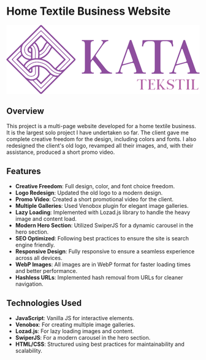 # Home Textile Business Website

![Business Logo](https://github.com/dzopunk/katatekstil.rs/blob/main/logo__purple.svg)

## Overview

This project is a multi-page website developed for a home textile business. It is the largest solo project I have undertaken so far. The client gave me complete creative freedom for the design, including colors and fonts. I also redesigned the client's old logo, revamped all their images, and, with their assistance, produced a short promo video.

## Features

- **Creative Freedom**: Full design, color, and font choice freedom.
- **Logo Redesign**: Updated the old logo to a modern design.
- **Promo Video**: Created a short promotional video for the client.
- **Multiple Galleries**: Used Venobox plugin for elegant image galleries.
- **Lazy Loading**: Implemented with Lozad.js library to handle the heavy image and content load.
- **Modern Hero Section**: Utilized SwiperJS for a dynamic carousel in the hero section.
- **SEO Optimized**: Following best practices to ensure the site is search engine friendly.
- **Responsive Design**: Fully responsive to ensure a seamless experience across all devices.
- **WebP Images**: All images are in WebP format for faster loading times and better performance.
- **Hashless URLs**: Implemented hash removal from URLs for cleaner navigation.

## Technologies Used

- **JavaScript**: Vanilla JS for interactive elements.
- **Venobox**: For creating multiple image galleries.
- **Lozad.js**: For lazy loading images and content.
- **SwiperJS**: For a modern carousel in the hero section.
- **HTML/CSS**: Structured using best practices for maintainability and scalability.
